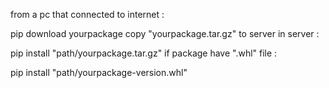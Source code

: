 from a pc that connected to internet :

pip download yourpackage
copy "yourpackage.tar.gz" to server in server :

pip install "path/yourpackage.tar.gz"
if package have ".whl" file :

pip install "path/yourpackage-version.whl"

